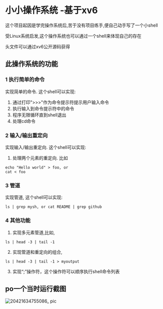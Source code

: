 # 小小操作系统 -基于xv6

这个项目起因是学完操作系统后,苦于没有项目练手,便自己动手写了一个小shell

受Linux系统启发,这个操作系统也可以通过一个shell来体现自己的存在

头文件可以通过xv6公开源码获得

## 此操作系统的功能
### 1 执行简单的命令

实现简单的命令. 这个shell可以实现:
1. 通过打印">>>"作为命令提示符提示用户输入命令
2. 执行输入到命令提示符中的命令
3. 程序无限循环直到shell退出
4. 处理cd命令
### 2 输入/输出重定向

实现输入/输出重定向. 这个shell可以实现:
1. 处理两个元素的重定向. 比如
~~~
echo "Hello world" > foo, or
cat < foo
~~~

### 3 管道
实现管道, 这个shell可以实现:
~~~
ls | grep mysh, or cat README | grep github
~~~

### 4 其他功能
1. 实现多元素管道,比如,
~~~
ls | head -3 | tail -1
~~~
2. 实现管道和重定向的组合,
~~~
ls | head -3 | tail -1 > myoutput
~~~
3. 实现“;”操作符，这个操作符可以顺序执行shell命令列表


## po一个当时运行截图
![20421634755086_ pic](https://user-images.githubusercontent.com/63355034/139286891-88d69c68-156c-49e0-a4cf-61711213e210.jpg)

